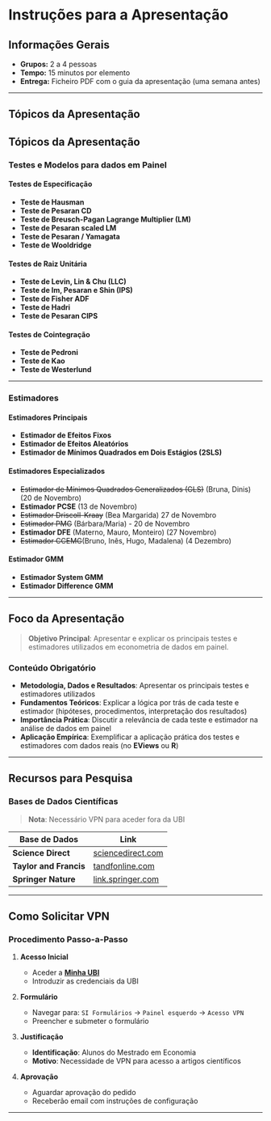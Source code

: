# Instruções para a Apresentação

## Informações Gerais

- **Grupos:** 2 a 4 pessoas
- **Tempo:** 15 minutos por elemento
- **Entrega:** Ficheiro PDF com o guia da apresentação (uma semana antes)

---

## Tópicos da Apresentação

## Tópicos da Apresentação

### Testes e Modelos para dados em Painel

#### Testes de Especificação
- **Teste de Hausman**
- **Teste de Pesaran CD**
- **Teste de Breusch-Pagan Lagrange Multiplier (LM)**
- **Teste de Pesaran scaled LM**
- **Teste de Pesaran / Yamagata**
- **Teste de Wooldridge**

#### Testes de Raiz Unitária
- **Teste de Levin, Lin & Chu (LLC)**
- **Teste de Im, Pesaran e Shin (IPS)**
- **Teste de Fisher ADF**
- **Teste de Hadri**
- **Teste de Pesaran CIPS**

#### Testes de Cointegração
- **Teste de Pedroni**
- **Teste de Kao**
- **Teste de Westerlund**

---

### Estimadores

#### Estimadores Principais
- **Estimador de Efeitos Fixos**
- **Estimador de Efeitos Aleatórios**
- **Estimador de Mínimos Quadrados em Dois Estágios (2SLS)**

#### Estimadores Especializados
- ~~Estimador de Mínimos Quadrados Generalizados (GLS)~~ (Bruna, Dinis) (20 de Novembro) 
- **Estimador PCSE** (13 de Novembro) 
- ~~Estimador Driscoll-Kraay~~ (Bea Margarida) 27 de Novembro
- ~~Estimador PMG~~ (Bárbara/Maria) - 20 de Novembro
- **Estimador DFE** (Materno, Mauro, Monteiro) (27 Novembro) 
- ~~Estimador CCEMG~~(Bruno, Inês, Hugo, Madalena) (4 Dezembro) 

#### Estimador GMM
- **Estimador System GMM**
- **Estimador Difference GMM**


---

## Foco da Apresentação

> **Objetivo Principal**: Apresentar e explicar os principais testes e estimadores utilizados em econometria de dados em painel.

### Conteúdo Obrigatório

- **Metodologia, Dados e Resultados**: Apresentar os principais testes e estimadores utilizados
- **Fundamentos Teóricos**: Explicar a lógica por trás de cada teste e estimador (hipóteses, procedimentos, interpretação dos resultados)
- **Importância Prática**: Discutir a relevância de cada teste e estimador na análise de dados em painel
- **Aplicação Empírica**: Exemplificar a aplicação prática dos testes e estimadores com dados reais (no **EViews** ou **R**)

---

## Recursos para Pesquisa

### Bases de Dados Científicas
> **Nota**: Necessário VPN para aceder fora da UBI

| Base de Dados | Link |
|---|---|
| **Science Direct** | [sciencedirect.com](https://www.sciencedirect.com/) |
| **Taylor and Francis** | [tandfonline.com](https://www.tandfonline.com/) |
| **Springer Nature** | [link.springer.com](https://link.springer.com/) |

---

## Como Solicitar VPN

### Procedimento Passo-a-Passo

1. **Acesso Inicial**
   - Aceder a [**Minha UBI**](https://minha.ubi.pt/)
   - Introduzir as credenciais da UBI

2. **Formulário**
   - Navegar para: `SI Formulários` → `Painel esquerdo` → `Acesso VPN`
   - Preencher e submeter o formulário

3. **Justificação**
   - **Identificação**: Alunos do Mestrado em Economia
   - **Motivo**: Necessidade de VPN para acesso a artigos científicos

4. **Aprovação**
   - Aguardar aprovação do pedido
   - Receberão email com instruções de configuração

---
